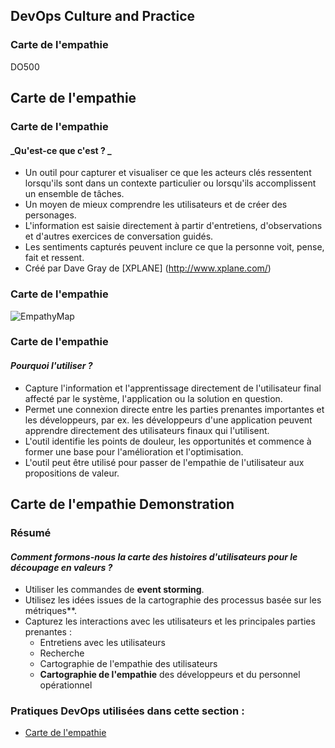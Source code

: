 <!-- .slide: data-background-image="images/RH_NewBrand_Background.png" -->
## DevOps Culture and Practice <!-- {_class="course-title"} -->
### Carte de l'empathie <!-- {_class="title-color"} -->
DO500 <!-- {_class="title-color"} -->



<!-- .slide: id="empathy-mapping" -->
## Carte de l'empathie



### Carte de l'empathie
#### _Qu'est-ce que c'est ? _
* Un outil pour capturer et visualiser ce que les acteurs clés ressentent lorsqu'ils sont dans un contexte particulier ou lorsqu'ils accomplissent un ensemble de tâches.
* Un moyen de mieux comprendre les utilisateurs et de créer des personages.
* L'information est saisie directement à partir d'entretiens, d'observations et d'autres exercices de conversation guidés.
* Les sentiments capturés peuvent inclure ce que la personne voit, pense, fait et ressent.
* Créé par Dave Gray de [XPLANE] (http://www.xplane.com/)


### Carte de l'empathie
![EmpathyMap](images/usm/empathymap.jpg)



### Carte de l'empathie
#### _Pourquoi l'utiliser ?_
* Capture l'information et l'apprentissage directement de l'utilisateur final affecté par le système, l'application ou la solution en question.
* Permet une connexion directe entre les parties prenantes importantes et les développeurs, par ex.
les développeurs d'une application peuvent apprendre directement des utilisateurs finaux qui l'utilisent.
* L'outil identifie les points de douleur, les opportunités et commence à former une base pour l'amélioration et l'optimisation.
* L'outil peut être utilisé pour passer de l'empathie de l'utilisateur aux propositions de valeur.



## Carte de l'empathie Demonstration



### Résumé
#### _Comment formons-nous la carte des histoires d'utilisateurs pour le découpage en valeurs ?_
* Utiliser les commandes de **event storming**.
* Utilisez les idées issues de la cartographie des processus basée sur les métriques**.
* Capturez les interactions avec les utilisateurs et les principales parties prenantes :
  * Entretiens avec les utilisateurs
  * Recherche
  * Cartographie de l'empathie des utilisateurs
  * **Cartographie de l'empathie** des développeurs et du personnel opérationnel


<!-- .slide: data-background-image="images/chef-background.png", class="white-style" -->
###  Pratiques DevOps utilisées dans cette section :
- [Carte de l'empathie](https://openpracticelibrary.com/practice/empathy-mapping/)
